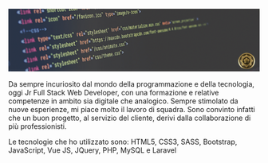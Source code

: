 ![Copertina GitHub](copertinaGitHub.jpg)

Da sempre incuriosito dal mondo della programmazione e della tecnologia, oggi Jr Full Stack Web Developer, con una formazione e relative competenze in ambito sia digitale che analogico. Sempre stimolato da nuove esperienze, mi piace molto il lavoro di squadra. Sono convinto infatti che un buon progetto, al servizio del cliente, derivi dalla collaborazione di più professionisti.


Le tecnologie che ho utilizzato sono: HTML5, CSS3, SASS, Bootstrap, JavaScript, Vue JS, JQuery, PHP, MySQL e Laravel